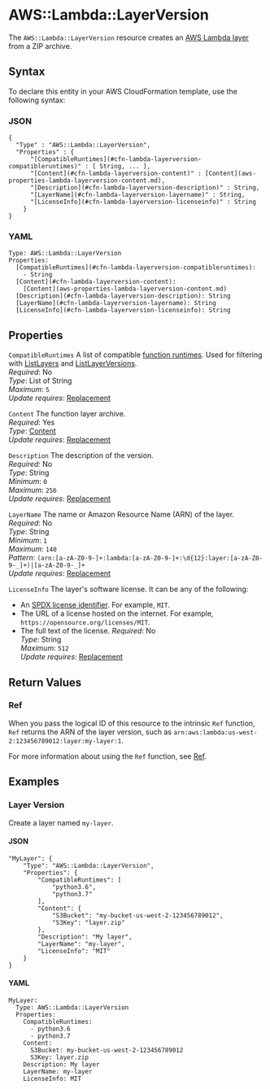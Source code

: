 # AWS::Lambda::LayerVersion<a name="aws-resource-lambda-layerversion"></a>

The `AWS::Lambda::LayerVersion` resource creates an [AWS Lambda layer](https://docs.aws.amazon.com/lambda/latest/dg/configuration-layers.html) from a ZIP archive\.

## Syntax<a name="aws-resource-lambda-layerversion-syntax"></a>

To declare this entity in your AWS CloudFormation template, use the following syntax:

### JSON<a name="aws-resource-lambda-layerversion-syntax.json"></a>

```
{
  "Type" : "AWS::Lambda::LayerVersion",
  "Properties" : {
      "[CompatibleRuntimes](#cfn-lambda-layerversion-compatibleruntimes)" : [ String, ... ],
      "[Content](#cfn-lambda-layerversion-content)" : [Content](aws-properties-lambda-layerversion-content.md),
      "[Description](#cfn-lambda-layerversion-description)" : String,
      "[LayerName](#cfn-lambda-layerversion-layername)" : String,
      "[LicenseInfo](#cfn-lambda-layerversion-licenseinfo)" : String
    }
}
```

### YAML<a name="aws-resource-lambda-layerversion-syntax.yaml"></a>

```
Type: AWS::Lambda::LayerVersion
Properties: 
  [CompatibleRuntimes](#cfn-lambda-layerversion-compatibleruntimes): 
    - String
  [Content](#cfn-lambda-layerversion-content): 
    [Content](aws-properties-lambda-layerversion-content.md)
  [Description](#cfn-lambda-layerversion-description): String
  [LayerName](#cfn-lambda-layerversion-layername): String
  [LicenseInfo](#cfn-lambda-layerversion-licenseinfo): String
```

## Properties<a name="aws-resource-lambda-layerversion-properties"></a>

`CompatibleRuntimes`  <a name="cfn-lambda-layerversion-compatibleruntimes"></a>
A list of compatible [function runtimes](https://docs.aws.amazon.com/lambda/latest/dg/lambda-runtimes.html)\. Used for filtering with [ListLayers](https://docs.aws.amazon.com/lambda/latest/dg/API_ListLayers.html) and [ListLayerVersions](https://docs.aws.amazon.com/lambda/latest/dg/API_ListLayerVersions.html)\.  
*Required*: No  
*Type*: List of String  
*Maximum*: `5`  
*Update requires*: [Replacement](https://docs.aws.amazon.com/AWSCloudFormation/latest/UserGuide/using-cfn-updating-stacks-update-behaviors.html#update-replacement)

`Content`  <a name="cfn-lambda-layerversion-content"></a>
The function layer archive\.  
*Required*: Yes  
*Type*: [Content](aws-properties-lambda-layerversion-content.md)  
*Update requires*: [Replacement](https://docs.aws.amazon.com/AWSCloudFormation/latest/UserGuide/using-cfn-updating-stacks-update-behaviors.html#update-replacement)

`Description`  <a name="cfn-lambda-layerversion-description"></a>
The description of the version\.  
*Required*: No  
*Type*: String  
*Minimum*: `0`  
*Maximum*: `256`  
*Update requires*: [Replacement](https://docs.aws.amazon.com/AWSCloudFormation/latest/UserGuide/using-cfn-updating-stacks-update-behaviors.html#update-replacement)

`LayerName`  <a name="cfn-lambda-layerversion-layername"></a>
The name or Amazon Resource Name \(ARN\) of the layer\.  
*Required*: No  
*Type*: String  
*Minimum*: `1`  
*Maximum*: `140`  
*Pattern*: `(arn:[a-zA-Z0-9-]+:lambda:[a-zA-Z0-9-]+:\d{12}:layer:[a-zA-Z0-9-_]+)|[a-zA-Z0-9-_]+`  
*Update requires*: [Replacement](https://docs.aws.amazon.com/AWSCloudFormation/latest/UserGuide/using-cfn-updating-stacks-update-behaviors.html#update-replacement)

`LicenseInfo`  <a name="cfn-lambda-layerversion-licenseinfo"></a>
The layer's software license\. It can be any of the following:  
+ An [SPDX license identifier](https://spdx.org/licenses/)\. For example, `MIT`\.
+ The URL of a license hosted on the internet\. For example, `https://opensource.org/licenses/MIT`\.
+ The full text of the license\.
*Required*: No  
*Type*: String  
*Maximum*: `512`  
*Update requires*: [Replacement](https://docs.aws.amazon.com/AWSCloudFormation/latest/UserGuide/using-cfn-updating-stacks-update-behaviors.html#update-replacement)

## Return Values<a name="aws-resource-lambda-layerversion-return-values"></a>

### Ref<a name="aws-resource-lambda-layerversion-return-values-ref"></a>

 When you pass the logical ID of this resource to the intrinsic `Ref` function, `Ref` returns the ARN of the layer version, such as `arn:aws:lambda:us-west-2:123456789012:layer:my-layer:1`\.

For more information about using the `Ref` function, see [Ref](https://docs.aws.amazon.com/AWSCloudFormation/latest/UserGuide/intrinsic-function-reference-ref.html)\.

## Examples<a name="aws-resource-lambda-layerversion--examples"></a>

### Layer Version<a name="aws-resource-lambda-layerversion--examples--Layer_Version"></a>

Create a layer named `my-layer`\.

#### JSON<a name="aws-resource-lambda-layerversion--examples--Layer_Version--json"></a>

```
"MyLayer": {
    "Type": "AWS::Lambda::LayerVersion",
    "Properties": {
        "CompatibleRuntimes": [
            "python3.6",
            "python3.7"
        ],
        "Content": {
            "S3Bucket": "my-bucket-us-west-2-123456789012",
            "S3Key": "layer.zip"
        },
        "Description": "My layer",
        "LayerName": "my-layer",
        "LicenseInfo": "MIT"
    }
}
```

#### YAML<a name="aws-resource-lambda-layerversion--examples--Layer_Version--yaml"></a>

```
MyLayer:
  Type: AWS::Lambda::LayerVersion
  Properties:
    CompatibleRuntimes:
      - python3.6
      - python3.7
    Content:
      S3Bucket: my-bucket-us-west-2-123456789012
      S3Key: layer.zip
    Description: My layer
    LayerName: my-layer
    LicenseInfo: MIT
```